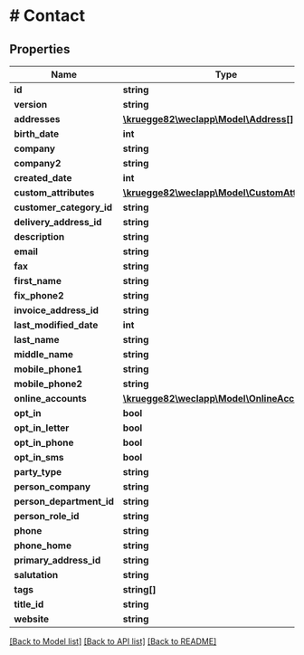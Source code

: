 # # Contact

## Properties

Name | Type | Description | Notes
------------ | ------------- | ------------- | -------------
**id** | **string** |  | [optional]
**version** | **string** |  | [optional]
**addresses** | [**\kruegge82\weclapp\Model\Address[]**](Address.md) |  | [optional]
**birth_date** | **int** |  | [optional]
**company** | **string** |  | [optional]
**company2** | **string** |  | [optional]
**created_date** | **int** |  | [optional]
**custom_attributes** | [**\kruegge82\weclapp\Model\CustomAttribute[]**](CustomAttribute.md) |  | [optional]
**customer_category_id** | **string** |  | [optional]
**delivery_address_id** | **string** |  | [optional]
**description** | **string** |  | [optional]
**email** | **string** |  | [optional]
**fax** | **string** |  | [optional]
**first_name** | **string** |  | [optional]
**fix_phone2** | **string** |  | [optional]
**invoice_address_id** | **string** |  | [optional]
**last_modified_date** | **int** |  | [optional]
**last_name** | **string** |  | [optional]
**middle_name** | **string** |  | [optional]
**mobile_phone1** | **string** |  | [optional]
**mobile_phone2** | **string** |  | [optional]
**online_accounts** | [**\kruegge82\weclapp\Model\OnlineAccount[]**](OnlineAccount.md) |  | [optional]
**opt_in** | **bool** |  | [optional]
**opt_in_letter** | **bool** |  | [optional]
**opt_in_phone** | **bool** |  | [optional]
**opt_in_sms** | **bool** |  | [optional]
**party_type** | **string** |  |
**person_company** | **string** |  | [optional]
**person_department_id** | **string** |  | [optional]
**person_role_id** | **string** |  | [optional]
**phone** | **string** |  | [optional]
**phone_home** | **string** |  | [optional]
**primary_address_id** | **string** |  | [optional]
**salutation** | **string** |  | [optional]
**tags** | **string[]** |  | [optional]
**title_id** | **string** |  | [optional]
**website** | **string** |  | [optional]

[[Back to Model list]](../../README.md#models) [[Back to API list]](../../README.md#endpoints) [[Back to README]](../../README.md)
